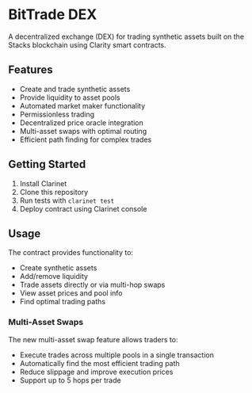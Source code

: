 # BitTrade DEX

A decentralized exchange (DEX) for trading synthetic assets built on the Stacks blockchain using Clarity smart contracts.

## Features
- Create and trade synthetic assets
- Provide liquidity to asset pools
- Automated market maker functionality
- Permissionless trading
- Decentralized price oracle integration
- Multi-asset swaps with optimal routing
- Efficient path finding for complex trades

## Getting Started
1. Install Clarinet
2. Clone this repository
3. Run tests with `clarinet test`
4. Deploy contract using Clarinet console

## Usage
The contract provides functionality to:
- Create synthetic assets
- Add/remove liquidity
- Trade assets directly or via multi-hop swaps
- View asset prices and pool info
- Find optimal trading paths

### Multi-Asset Swaps
The new multi-asset swap feature allows traders to:
- Execute trades across multiple pools in a single transaction
- Automatically find the most efficient trading path
- Reduce slippage and improve execution prices
- Support up to 5 hops per trade
